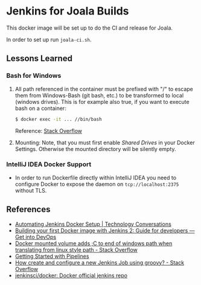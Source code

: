 # Jenkins for Joala Builds

This docker image will be set up to do the CI and release for Joala.

In order to set up run `joala-ci.sh`.

## Lessons Learned

### Bash for Windows

1. All path referenced in the container must be prefixed with "/" to escape them
   from Windows-Bash (git bash, etc.) to be transformed to local
   (windows drives). This is for example also true, if you want to execute bash
   on a container:
   
    ```bash
    $ docker exec -it ... //bin/bash
    ```
    Reference: [Stack Overflow][so50608301]
    
2. Mounting: Note, that you must first enable _Shared Drives_ in your Docker
   Settings. Otherwise the mounted directory will be silently empty.
   
### IntelliJ IDEA Docker Support

* In order to run Dockerfile directly within IntelliJ IDEA you need to
  configure Docker to expose the daemon on `tcp://localhost:2375` without
  TLS.

## References

* [Automating Jenkins Docker Setup | Technology Conversations][tc2017]
* [Building your first Docker image with Jenkins 2: Guide for developers — Get into DevOps][GIDO_JenkinsDocker]
* [Docker mounted volume adds ;C to end of windows path when translating from linux style path - Stack Overflow][so50608301]
* [Getting Started with Pipelines][JEN_Pipelines1]
* [How create and configure a new Jenkins Job using groovy? - Stack Overflow][so16963309]
* [jenkinsci/docker: Docker official jenkins repo][JEN_docker]

[GIDO_JenkinsDocker]: <https://getintodevops.com/blog/building-your-first-docker-image-with-jenkins-2-guide-for-developers> "Building your first Docker image with Jenkins 2: Guide for developers — Get into DevOps"
[JEN_docker]: <https://github.com/jenkinsci/docker> "jenkinsci/docker: Docker official jenkins repo"
[JEN_Pipelines1]: <https://jenkins.io/pipeline/getting-started-pipelines/> "Getting Started with Pipelines"
[so16963309]: <https://stackoverflow.com/questions/16963309/how-create-and-configure-a-new-jenkins-job-using-groovy> "How create and configure a new Jenkins Job using groovy? - Stack Overflow"
[so50608301]: <https://stackoverflow.com/questions/50608301/docker-mounted-volume-adds-c-to-end-of-windows-path-when-translating-from-linux> "Docker mounted volume adds ;C to end of windows path when translating from linux style path - Stack Overflow"
[tc2017]: <https://technologyconversations.com/2017/06/16/automating-jenkins-docker-setup/> "Automating Jenkins Docker Setup | Technology Conversations"

